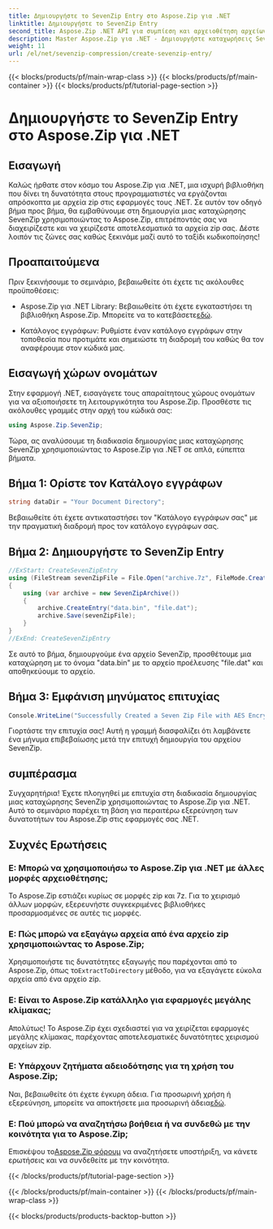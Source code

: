 ```yaml
---
title: Δημιουργήστε το SevenZip Entry στο Aspose.Zip για .NET
linktitle: Δημιουργήστε το SevenZip Entry
second_title: Aspose.Zip .NET API για συμπίεση και αρχειοθέτηση αρχείων
description: Master Aspose.Zip για .NET - Δημιουργήστε καταχωρήσεις SevenZip χωρίς κόπο. Βελτιώστε τις εφαρμογές σας .NET με αποτελεσματικό χειρισμό αρχείων zip.
weight: 11
url: /el/net/sevenzip-compression/create-sevenzip-entry/
---
```


{{< blocks/products/pf/main-wrap-class >}}
{{< blocks/products/pf/main-container >}}
{{< blocks/products/pf/tutorial-page-section >}}

# Δημιουργήστε το SevenZip Entry στο Aspose.Zip για .NET


## Εισαγωγή

Καλώς ήρθατε στον κόσμο του Aspose.Zip για .NET, μια ισχυρή βιβλιοθήκη που δίνει τη δυνατότητα στους προγραμματιστές να εργάζονται απρόσκοπτα με αρχεία zip στις εφαρμογές τους .NET. Σε αυτόν τον οδηγό βήμα προς βήμα, θα εμβαθύνουμε στη δημιουργία μιας καταχώρησης SevenZip χρησιμοποιώντας το Aspose.Zip, επιτρέποντάς σας να διαχειρίζεστε και να χειρίζεστε αποτελεσματικά τα αρχεία zip σας. Δέστε λοιπόν τις ζώνες σας καθώς ξεκινάμε μαζί αυτό το ταξίδι κωδικοποίησης!

## Προαπαιτούμενα

Πριν ξεκινήσουμε το σεμινάριο, βεβαιωθείτε ότι έχετε τις ακόλουθες προϋποθέσεις:

-  Aspose.Zip για .NET Library: Βεβαιωθείτε ότι έχετε εγκαταστήσει τη βιβλιοθήκη Aspose.Zip. Μπορείτε να το κατεβάσετε[εδώ](https://releases.aspose.com/zip/net/).

- Κατάλογος εγγράφων: Ρυθμίστε έναν κατάλογο εγγράφων στην τοποθεσία που προτιμάτε και σημειώστε τη διαδρομή του καθώς θα τον αναφέρουμε στον κώδικά μας.

## Εισαγωγή χώρων ονομάτων

Στην εφαρμογή .NET, εισαγάγετε τους απαραίτητους χώρους ονομάτων για να αξιοποιήσετε τη λειτουργικότητα του Aspose.Zip. Προσθέστε τις ακόλουθες γραμμές στην αρχή του κώδικά σας:

```csharp
using Aspose.Zip.SevenZip;
```

Τώρα, ας αναλύσουμε τη διαδικασία δημιουργίας μιας καταχώρησης SevenZip χρησιμοποιώντας το Aspose.Zip για .NET σε απλά, εύπεπτα βήματα.

## Βήμα 1: Ορίστε τον Κατάλογο εγγράφων

```csharp
string dataDir = "Your Document Directory";
```

Βεβαιωθείτε ότι έχετε αντικαταστήσει τον "Κατάλογο εγγράφων σας" με την πραγματική διαδρομή προς τον κατάλογο εγγράφων σας.

## Βήμα 2: Δημιουργήστε το SevenZip Entry

```csharp
//ExStart: CreateSevenZipEntry
using (FileStream sevenZipFile = File.Open("archive.7z", FileMode.Create))
{
    using (var archive = new SevenZipArchive())
    {
        archive.CreateEntry("data.bin", "file.dat");
        archive.Save(sevenZipFile);
    }
}
//ExEnd: CreateSevenZipEntry
```

Σε αυτό το βήμα, δημιουργούμε ένα αρχείο SevenZip, προσθέτουμε μια καταχώρηση με το όνομα "data.bin" με το αρχείο προέλευσης "file.dat" και αποθηκεύουμε το αρχείο.

## Βήμα 3: Εμφάνιση μηνύματος επιτυχίας

```csharp
Console.WriteLine("Successfully Created a Seven Zip File with AES Encryption Settings");
```

Γιορτάστε την επιτυχία σας! Αυτή η γραμμή διασφαλίζει ότι λαμβάνετε ένα μήνυμα επιβεβαίωσης μετά την επιτυχή δημιουργία του αρχείου SevenZip.

## συμπέρασμα

Συγχαρητήρια! Έχετε πλοηγηθεί με επιτυχία στη διαδικασία δημιουργίας μιας καταχώρησης SevenZip χρησιμοποιώντας το Aspose.Zip για .NET. Αυτό το σεμινάριο παρέχει τη βάση για περαιτέρω εξερεύνηση των δυνατοτήτων του Aspose.Zip στις εφαρμογές σας .NET.

## Συχνές Ερωτήσεις

### Ε: Μπορώ να χρησιμοποιήσω το Aspose.Zip για .NET με άλλες μορφές αρχειοθέτησης;
Το Aspose.Zip εστιάζει κυρίως σε μορφές zip και 7z. Για το χειρισμό άλλων μορφών, εξερευνήστε συγκεκριμένες βιβλιοθήκες προσαρμοσμένες σε αυτές τις μορφές.

### Ε: Πώς μπορώ να εξαγάγω αρχεία από ένα αρχείο zip χρησιμοποιώντας το Aspose.Zip;
 Χρησιμοποιήστε τις δυνατότητες εξαγωγής που παρέχονται από το Aspose.Zip, όπως το`ExtractToDirectory` μέθοδο, για να εξαγάγετε εύκολα αρχεία από ένα αρχείο zip.

### Ε: Είναι το Aspose.Zip κατάλληλο για εφαρμογές μεγάλης κλίμακας;
Απολύτως! Το Aspose.Zip έχει σχεδιαστεί για να χειρίζεται εφαρμογές μεγάλης κλίμακας, παρέχοντας αποτελεσματικές δυνατότητες χειρισμού αρχείων zip.

### Ε: Υπάρχουν ζητήματα αδειοδότησης για τη χρήση του Aspose.Zip;
 Ναι, βεβαιωθείτε ότι έχετε έγκυρη άδεια. Για προσωρινή χρήση ή εξερεύνηση, μπορείτε να αποκτήσετε μια προσωρινή άδεια[εδώ](https://purchase.aspose.com/temporary-license/).

### Ε: Πού μπορώ να αναζητήσω βοήθεια ή να συνδεθώ με την κοινότητα για το Aspose.Zip;
 Επισκέψου το[Aspose.Zip φόρουμ](https://forum.aspose.com/c/zip/37) να αναζητήσετε υποστήριξη, να κάνετε ερωτήσεις και να συνδεθείτε με την κοινότητα.

{{< /blocks/products/pf/tutorial-page-section >}}

{{< /blocks/products/pf/main-container >}}
{{< /blocks/products/pf/main-wrap-class >}}

{{< blocks/products/products-backtop-button >}}
